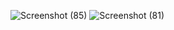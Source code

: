 ![Screenshot (85)](https://github.com/user-attachments/assets/12c8d749-483a-4630-8096-91d86f21a44c)
![Screenshot (81)](https://github.com/user-attachments/assets/d1a7dfee-bd65-42e5-b0db-af355026f88f)
